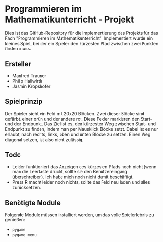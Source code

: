 # Programmieren im Mathematikunterricht - Projekt

Dies ist das GitHub-Repository für die Implementierung des Projekts für das Fach "Programmieren im Mathematikunterricht"! Implementiert wurde ein kleines Spiel, bei der ein Spieler den kürzesten Pfad zwischen zwei Punkten finden muss. 

## Ersteller
- Manfred Trauner
- Philip Hallwirth
- Jasmin Kropshofer

## Spielprinzip
Der Spieler sieht ein Feld mit 20x20 Blöcken. Zwei dieser Blöcke sind gefärbt, einer grün und der andere rot. Diese Felder markieren den Start- und den Endpunkt. Das Ziel ist es, den kürzesten Weg zwischen Start- und Endpunkt zu finden, indem man per Mausklick Blöcke setzt. Dabei ist es nur erlaubt, nach rechts, links, oben und unten Blöcke zu setzen. Einen Weg diagonal setzen, ist also nicht zulässig.

## Todo
- Leider funktioniert das Anzeigen des kürzesten Pfads noch nicht (wenn man die Leertaste drückt, sollte sie den Benutzereingang überschreiben). Ich habe mich noch nicht damit beschäftigt.
- Press R macht leider noch nichts, sollte das Feld neu laden und alles zurücksetzen.

## Benötigte Module
Folgende Module müssen installiert werden, um das volle Spielerlebnis zu genießen:
- `pygame`
- `pygame_menu`
